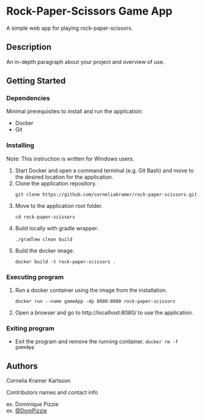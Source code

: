 # Rock-Paper-Scissors Game App

A simple web app for playing rock-paper-scissors. 

## Description

An in-depth paragraph about your project and overview of use.

## Getting Started

### Dependencies
Minimal prerequisites to install and run the application:
* Docker
* Git

### Installing
Note: This instruction is written for Windows users. 
1. Start Docker and open a command terminal (e.g. Git Bash) and move to the desired location for the application. 
1. Clone the application repository.
      ```
      git clone https://github.com/corneliakramer/rock-paper-scissors.git
      ```
1. Move to the application root folder.
      ```
      cd rock-paper-scissors
      ```
1. Build locally with gradle wrapper.
      ```
      ./gradlew clean build
      ```
1. Build the docker image.
      ```
      docker build -t rock-paper-scissors .
      ```

### Executing program

1. Run a docker container using the image from the installation.
      ```
      docker run --name gameApp -dp 8080:8080 rock-paper-scissors
      ```
1. Open a browser and go to http://localhost:8080/ to use the application. 

### Exiting program

* Exit the program and remove the running container.
                  ```
                  docker rm -f gameApp
                  ```

## Authors

Cornelia Kramer Karlsson

Contributors names and contact info

ex. Dominique Pizzie  
ex. [@DomPizzie](https://twitter.com/dompizzie)
